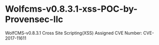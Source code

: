 # Wolfcms-v0.8.3.1-xss-POC-by-Provensec-llc
WolfCMS-v0.8.3.1 Cross Site Scripting(XSS) Assigned CVE Number: CVE-2017-11611
